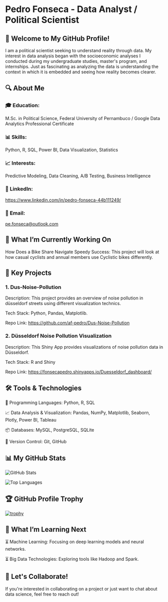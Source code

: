 # Pedro Fonseca - Data Analyst / Political Scientist 

## 👋 Welcome to My GitHub Profile!

I am a political scientist seeking to understand reality through data. My interest in data analysis began with the socioeconomic analyses I conducted during my undergraduate studies, master's program, and internships. Just as fascinating as analyzing the data is understanding the context in which it is embedded and seeing how reality becomes clearer.

## 🔍 About Me
### 🎓 Education: 
M.Sc. in Political Science, Federal University of Pernambuco / Google Data Analytics Professional Certificate
    
###  📊 Skills: 
Python, R, SQL, Power BI, Data Visualization, Statistics

###  📈 Interests: 
Predictive Modeling, Data Cleaning, A/B Testing, Business Intelligence
    
###  🔗 LinkedIn: 
https://www.linkedin.com/in/pedro-fonseca-44b111249/
    
###  📧 Email: 
pe.fonseca@outlook.com

## 💼 What I’m Currently Working On
How Does a Bike Share Navigate Speedy Success: This project will look at how casual cyclists and annual members use Cyclistic bikes differently.

## 🚀 Key Projects
###  1. Dus-Noise-Pollution
Description: This project provides an overview of noise pollution in düsseldorf streets using different visualization technics.

Tech Stack: Python, Pandas, Matplotlib.

Repo Link: https://github.com/af-pedro/Dus-Noise-Pollution

###  2. Düsseldorf Noise Pollution Visualization
Description: This Shiny App provides visualizations of noise pollution data in Düsseldorf.

Tech Stack: R and Shiny

Repo Link: https://fonsecapedro.shinyapps.io/Duesseldorf_dashboard/

## 🛠️ Tools & Technologies
🔧 Programming Languages: Python, R, SQL

📈 Data Analysis & Visualization: Pandas, NumPy, Matplotlib, Seaborn, Plotly, Power BI, Tableau

📦 Databases: MySQL, PostgreSQL, SQLite

🔄 Version Control: Git, GitHub

## 📊 My GitHub Stats

![GitHub Stats](https://github-readme-stats.vercel.app/api?username=af-pedro&show_icons=true&hide_title=true&count_private=true&include_all_commits=true&hide=prs&theme=radical)

![Top Languages](https://github-readme-stats.vercel.app/api/top-langs/?username=af-pedro&layout=compact&theme=radical)

## 🏆 GitHub Profile Trophy

[![trophy](https://github-profile-trophy.vercel.app/?username=af-pedro&theme=dracula&no-frame=true&column=3)](https://github.com/ryo-ma/github-profile-trophy)

## 🌱 What I’m Learning Next
⏳ Machine Learning: Focusing on deep learning models and neural networks.

⏳ Big Data Technologies: Exploring tools like Hadoop and Spark.

## 👏 Let's Collaborate!
If you're interested in collaborating on a project or just want to chat about data science, feel free to reach out!

<!---
af-pedro/af-pedro is a ✨ special ✨ repository because its `README.md` (this file) appears on your GitHub profile.
You can click the Preview link to take a look at your changes.
--->
